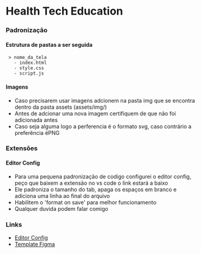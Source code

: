 # Health Tech Education

### Padronização
#### Estrutura de pastas a ser seguida
 ```
  > nome_da_tela
    - index.html
    - style.css
    - script.js
 ```
 #### Imagens
 - Caso precisarem usar imagens adcionem na pasta img que se encontra dentro da pasta assets (assets/img/)
 - Antes de adcionar uma nova imagem certifiquem de que não foi adicionada antes
 - Caso seja alguma logo a perferencia é o formato svg, caso contrário a preferência éPNG

### Extensões
  #### Editor Config
  - Para uma pequena padronização de codigo configurei o editor config, peço que baixem a extensão no vs code o link estará a baixo
  - Ele padroniza o tamanho do tab, apaga os espaços em branco e adiciona uma linha ao final do arquivo
  - Habilitem o 'format on save' para melhor funcionamento
  - Qualquer duvida podem falar comigo


### Links
- [Editor Config](https://marketplace.visualstudio.com/items?itemName=EditorConfig.EditorConfig)
- [Template Figma](https://www.figma.com/file/AeNQPB0hdNSJpdT4FRSoAw/Projeto-Mam%C3%A3e-Coruja?node-id=0%3A1)
